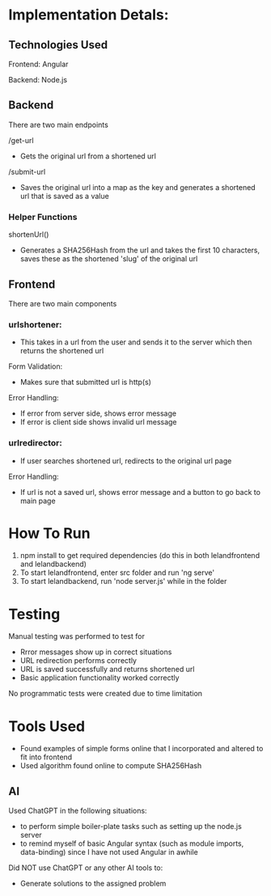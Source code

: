 # Implementation Detals:

## Technologies Used
Frontend: Angular

Backend: Node.js

## Backend
There are two main endpoints

/get-url
 - Gets the original url from a shortened url

/submit-url
 - Saves the original url into a map as the key and generates a shortened url that is saved as a value

### Helper Functions
shortenUrl()
 - Generates a SHA256Hash from the url and takes the first 10 characters, saves these as the shortened 'slug' of the original url

## Frontend
There are two main components

### urlshortener:
 - This takes in a url from the user and sends it to the server which then returns the shortened url

Form Validation: 
 - Makes sure that submitted url is http(s)

Error Handling: 
 - If error from server side, shows error message
 - If error is client side shows invalid url message

### urlredirector:
- If user searches shortened url, redirects to the original url page

Error Handling:
- If url is not a saved url, shows error message and a button to go back to main page

# How To Run
1. npm install to get required dependencies (do this in both lelandfrontend and lelandbackend)
2. To start lelandfrontend, enter src folder and run 'ng serve'
3. To start lelandbackend, run 'node server.js' while in the folder

# Testing
Manual testing was performed to test for 
- Rrror messages show up in correct situations
- URL redirection performs correctly
- URL is saved successfully and returns shortened url
- Basic application functionality worked correctly

No programmatic tests were created due to time limitation

# Tools Used
- Found examples of simple forms online that I incorporated and altered to fit into frontend
- Used algorithm found online to compute SHA256Hash
## AI
Used ChatGPT in the following situations:
 - to perform simple boiler-plate tasks such as setting up the node.js server
 - to remind myself of basic Angular syntax (such as module imports, data-binding) since I have not used Angular in awhile

Did NOT use ChatGPT or any other AI tools to:
 - Generate solutions to the assigned problem
